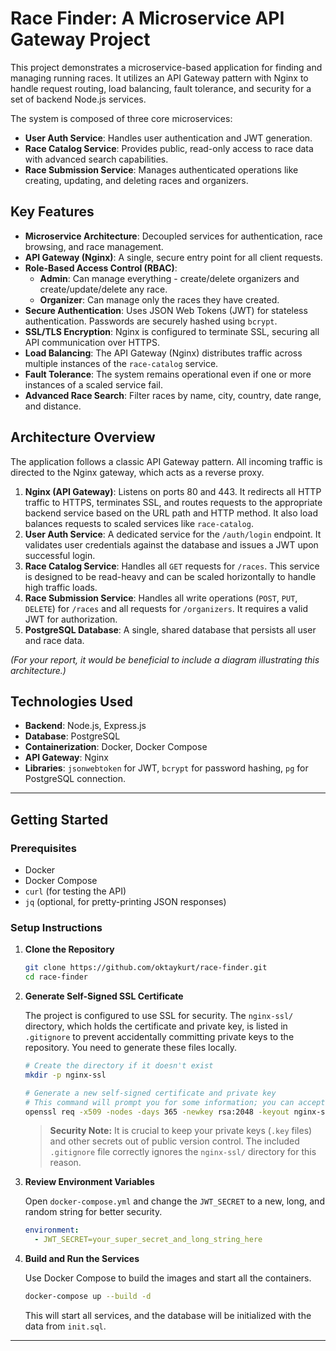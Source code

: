 # Race Finder: A Microservice API Gateway Project

This project demonstrates a microservice-based application for finding and managing running races. It utilizes an API Gateway pattern with Nginx to handle request routing, load balancing, fault tolerance, and security for a set of backend Node.js services.

The system is composed of three core microservices:

- **User Auth Service**: Handles user authentication and JWT generation.
- **Race Catalog Service**: Provides public, read-only access to race data with advanced search capabilities.
- **Race Submission Service**: Manages authenticated operations like creating, updating, and deleting races and organizers.

## Key Features

- **Microservice Architecture**: Decoupled services for authentication, race browsing, and race management.
- **API Gateway (Nginx)**: A single, secure entry point for all client requests.
- **Role-Based Access Control (RBAC)**:
  - **Admin**: Can manage everything - create/delete organizers and create/update/delete any race.
  - **Organizer**: Can manage only the races they have created.
- **Secure Authentication**: Uses JSON Web Tokens (JWT) for stateless authentication. Passwords are securely hashed using `bcrypt`.
- **SSL/TLS Encryption**: Nginx is configured to terminate SSL, securing all API communication over HTTPS.
- **Load Balancing**: The API Gateway (Nginx) distributes traffic across multiple instances of the `race-catalog` service.
- **Fault Tolerance**: The system remains operational even if one or more instances of a scaled service fail.
- **Advanced Race Search**: Filter races by name, city, country, date range, and distance.

## Architecture Overview

The application follows a classic API Gateway pattern. All incoming traffic is directed to the Nginx gateway, which acts as a reverse proxy.

1.  **Nginx (API Gateway)**: Listens on ports 80 and 443. It redirects all HTTP traffic to HTTPS, terminates SSL, and routes requests to the appropriate backend service based on the URL path and HTTP method. It also load balances requests to scaled services like `race-catalog`.
2.  **User Auth Service**: A dedicated service for the `/auth/login` endpoint. It validates user credentials against the database and issues a JWT upon successful login.
3.  **Race Catalog Service**: Handles all `GET` requests for `/races`. This service is designed to be read-heavy and can be scaled horizontally to handle high traffic loads.
4.  **Race Submission Service**: Handles all write operations (`POST`, `PUT`, `DELETE`) for `/races` and all requests for `/organizers`. It requires a valid JWT for authorization.
5.  **PostgreSQL Database**: A single, shared database that persists all user and race data.

_(For your report, it would be beneficial to include a diagram illustrating this architecture.)_

## Technologies Used

- **Backend**: Node.js, Express.js
- **Database**: PostgreSQL
- **Containerization**: Docker, Docker Compose
- **API Gateway**: Nginx
- **Libraries**: `jsonwebtoken` for JWT, `bcrypt` for password hashing, `pg` for PostgreSQL connection.

---

## Getting Started

### Prerequisites

- Docker
- Docker Compose
- `curl` (for testing the API)
- `jq` (optional, for pretty-printing JSON responses)

### Setup Instructions

1.  **Clone the Repository**

    ```bash
    git clone https://github.com/oktaykurt/race-finder.git
    cd race-finder
    ```

2.  **Generate Self-Signed SSL Certificate**

    The project is configured to use SSL for security. The `nginx-ssl/` directory, which holds the certificate and private key, is listed in `.gitignore` to prevent accidentally committing private keys to the repository. You need to generate these files locally.

    ```bash
    # Create the directory if it doesn't exist
    mkdir -p nginx-ssl

    # Generate a new self-signed certificate and private key
    # This command will prompt you for some information; you can accept the defaults.
    openssl req -x509 -nodes -days 365 -newkey rsa:2048 -keyout nginx-ssl/selfsigned.key -out nginx-ssl/selfsigned.crt
    ```

    > **Security Note:** It is crucial to keep your private keys (`.key` files) and other secrets out of public version control. The included `.gitignore` file correctly ignores the `nginx-ssl/` directory for this reason.

3.  **Review Environment Variables**

    Open `docker-compose.yml` and change the `JWT_SECRET` to a new, long, and random string for better security.

    ```yaml
    environment:
      - JWT_SECRET=your_super_secret_and_long_string_here
    ```

4.  **Build and Run the Services**

    Use Docker Compose to build the images and start all the containers.

    ```bash
    docker-compose up --build -d
    ```

    This will start all services, and the database will be initialized with the data from `init.sql`.

---
